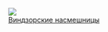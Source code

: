 ![](/books/dramaturgy/Уильям%20Шекспир/Виндзорские%20насмешницы.jpg)  
[Виндзорские насмешницы](/books/dramaturgy/Уильям%20Шекспир/Виндзорские%20насмешницы)
